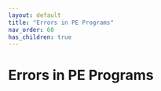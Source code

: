 ```yaml
---
layout: default
title: "Errors in PE Programs"
nav_order: 60
has_children: true
---
```

# Errors in PE Programs

